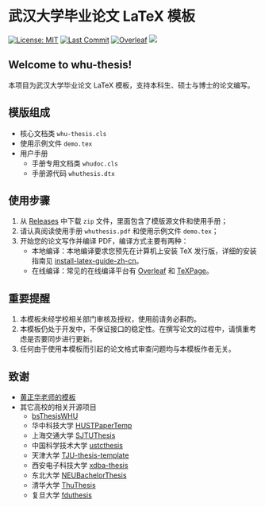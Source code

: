 # 武汉大学毕业论文 LaTeX 模板

[![License: MIT](https://img.shields.io/badge/License-MIT-yellow.svg)](https://opensource.org/licenses/MIT)
[![Last Commit](https://img.shields.io/github/last-commit/whutug/whu-thesis.svg)](https://github.com/whutug/whu-thesis/commits/)
[![Overleaf](https://img.shields.io/badge/overleaf-whuthesis-green.svg)](https://www.overleaf.com/latex/templates/wuhan-university-latex-undergraduate-thesis-template/kpystysgbgmr)
[![](https://github.com/whutug/whu-thesis/workflows/LaTeX%20Compile/badge.svg)](https://github.com/whutug/whu-thesis/actions)

## Welcome to whu-thesis!

本项目为武汉大学毕业论文 LaTeX 模板，支持本科生、硕士与博士的论文编写。

## 模版组成

+ 核心文档类 `whu-thesis.cls`
+ 使用示例文件 `demo.tex`
+ 用户手册
  + 手册专用文档类 `whudoc.cls`
  + 手册源代码 `whuthesis.dtx`

## 使用步骤

1. 从 [Releases](https://github.com/whutug/whu-thesis/releases) 中下载 `zip` 文件，里面包含了模版源文件和使用手册；
2. 请认真阅读使用手册 `whuthesis.pdf` 和使用示例文件 `demo.tex`；
3. 开始您的论文写作并编译 PDF，编译方式主要有两种：
   + 本地编译：本地编译要求您预先在计算机上安装 TeX 发行版，详细的安装指南见 [install-latex-guide-zh-cn](https://ctan.org/pkg/install-latex-guide-zh-cn)。
   + 在线编译：常见的在线编译平台有 [Overleaf](https://www.overleaf.com/) 和 [TeXPage](https://www.texpage.com/)。


## 重要提醒

1. 本模板未经学校相关部门审核及授权，使用前请务必斟酌。
2. 本模板仍处于开发中，不保证接口的稳定性。在撰写论文的过程中，请慎重考虑是否要同步进行更新。
3. 任何由于使⽤本模板⽽引起的论⽂格式审查问题均与本模板作者⽆关。


## 致谢

+ [黄正华老师的模板](http://aff.whu.edu.cn/huangzh/)
+ 其它高校的相关开源项目
  * [bsThesisWHU](https://github.com/csarron/bsThesisWHU)
  * 华中科技大学 [HUSTPaperTemp](https://github.com/skinaze/HUSTPaperTemp)
  * 上海交通大学 [SJTUThesis](https://github.com/sjtug/SJTUThesis)
  * 中国科学技术大学 [ustcthesis](https://github.com/ustctug/ustcthesis)
  * 天津大学 [TJU-thesis-template](https://github.com/liangzhenduo0608/TJU-thesis-template)
  * 西安电子科技大学 [xdba-thesis](https://github.com/xdlinux/xdba-thesis)
  * 东北大学 [NEUBachelorThesis](https://github.com/tzaiyang/NEUBachelorThesis)
  * 清华大学 [ThuThesis](https://github.com/tuna/thuthesis)
  * 复旦大学 [fduthesis](https://github.com/stone-zeng/fduthesis)
